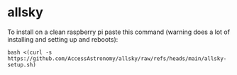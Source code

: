 # allsky

To install on a clean raspberry pi paste this command (warning does a lot of installing and setting up and reboots):
```
bash <(curl -s https://github.com/AccessAstronomy/allsky/raw/refs/heads/main/allsky-setup.sh)
```
